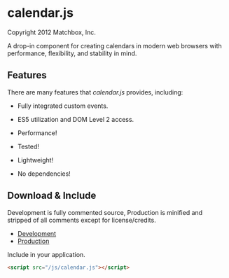 calendar.js
===========

Copyright 2012 Matchbox, Inc.

A drop-in component for creating calendars in modern web browsers with
performance, flexibility, and stability in mind.

## Features ##

There are many features that *calendar.js* provides, including:

* Fully integrated custom events.
* ES5 utilization and DOM Level 2 access.

* Performance!
* Tested!
* Lightweight!
* No dependencies!

## Download & Include ##

Development is fully commented source, Production is minified and stripped of
all comments except for license/credits.

* [Development](https://raw.github.com/matchbox/calendar.js/master/calendar.js)
* [Production](https://raw.github.com/matchbox/calendar.js/master/dist/calendar.min.js)

Include in your application.

``` html
<script src="/js/calendar.js"></script>
```
